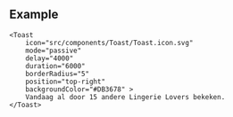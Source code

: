 ## Example
    <Toast
        icon="src/components/Toast/Toast.icon.svg"
        mode="passive"
        delay="4000"
        duration="6000"
        borderRadius="5"
        position="top-right"
        backgroundColor="#DB3678" >
        Vandaag al door 15 andere Lingerie Lovers bekeken.
    </Toast>
